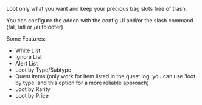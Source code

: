 Loot only what you want and keep your precious bag slots free of trash.

You can configure the addon with the config UI and/or the slash command (/al, /atl or /autolooter)

Some Features:

* White List
* Ignore List
* Alert List
* Loot by Type/Subtype
* Quest items (only work for item listed in the quest log, you can use 'loot by type' and this option for a more reliable approach)
* Loot by Rarity
* Loot by Price
